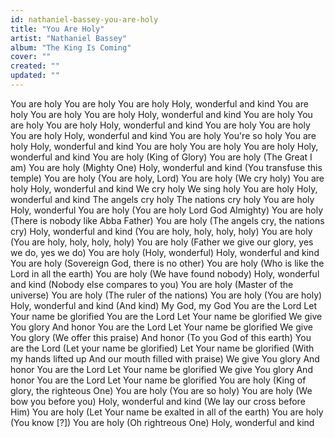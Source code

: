 ```yaml
---
id: nathaniel-bassey-you-are-holy
title: "You Are Holy"
artist: "Nathaniel Bassey"
album: "The King Is Coming"
cover: ""
created: ""
updated: ""
---
```


You are holy
You are holy
You are holy
Holy, wonderful and kind
You are holy
You are holy
You are holy
Holy, wonderful and kind
You are holy
You are holy
You are holy
Holy, wonderful and kind
You are holy
You are holy
You are holy
Holy, wonderful and kind
You are holy
You're so holy
You are holy
Holy, wonderful and kind
You are holy
You are holy
You are holy
Holy, wonderful and kind
You are holy (King of Glory)
You are holy (The Great I am)
You are holy (Mighty One)
Holy, wonderful and kind (You transfuse this temple)
You are holy (You are holy, Lord)
You are holy (We cry holy)
You are holy
Holy, wonderful and kind
We cry holy
We sing holy
You are holy
Holy, wonderful and kind
The angels cry holy
The nations cry holy
You are holy
Holy, wonderful
You are holy (You are holy Lord God Almighty)
You are holy (There is nobody like Abba Father)
You are holy (The angels cry, the nations cry)
Holy, wonderful and kind (You are holy, holy, holy, holy)
You are holy (You are holy, holy, holy, holy)
You are holy (Father we give our glory, yes we do, yes we do)
You are holy (Holy, wonderful)
Holy, wonderful and kind
You are holy (Sovereign God, there is no other)
You are holy (Who is like the Lord in all the earth)
You are holy (We have found nobody)
Holy, wonderful and kind (Nobody else compares to you)
You are holy (Master of the universe)
You are holy (The ruler of the nations)
You are holy (You are holy)
Holy, wonderful and kind (And kind)
My God, my God
You are the Lord
Let Your name be glorified
You are the Lord
Let Your name be glorified
We give You glory
And honor
You are the Lord
Let Your name be glorified
We give You glory (We offer this praise)
And honor (To you God of this earth)
You are the Lord (Let your name be glorified)
Let Your name be glorified (With my hands lifted up
And our mouth filled with praise)
We give You glory
And honor
You are the Lord
Let Your name be glorified
We give You glory
And honor
You are the Lord
Let Your name be glorified
You are holy (King of glory, the righteous One)
You are holy (You are so holy)
You are holy (We bow you before you)
Holy, wonderful and kind (We lay our cross before Him)
You are holy (Let Your name be exalted in all of the earth)
You are holy (You know [?])
You are holy (Oh rightreous One)
Holy, wonderful and kind
